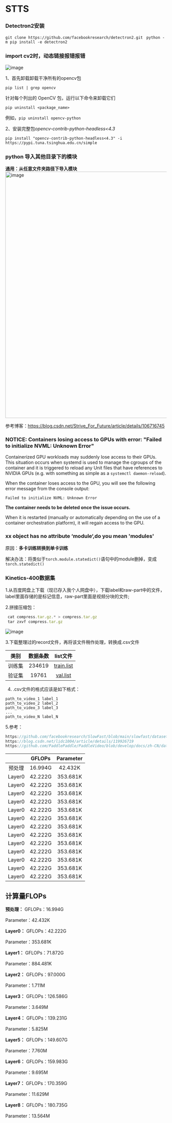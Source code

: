 # STTS
### Detectron2安装

`git clone https://github.com/facebookresearch/detectron2.git `
`python -m pip install -e detectron2`

### import cv2时，动态链接报错报错
![image](https://github.com/zhaoweizhao/EdgeComputing/assets/151530559/976dd7d5-6a9e-4035-8840-0aaa6d65f2c9)

1、首先卸载卸载干净所有的opencv包

`pip list | grep opencv`

针对每个列出的 OpenCV 包，运行以下命令来卸载它们  

`pip uninstall <package_name>`

例如，`pip uninstall opencv-python`

2、安装完整包*opencv-contrib-python-headless<4.3*

`pip install "opencv-contrib-python-headless<4.3" -i https://pypi.tuna.tsinghua.edu.cn/simple
`

### python 导入其他目录下的模块
**通用：从任意文件夹路径下导入模块**
<img width="770" alt="image" src="https://github.com/zhaoweizhao/EdgeComputing/assets/151530559/950ac3e4-431e-4cbd-bccc-0d30d8b591f5">

参考博客：https://blog.csdn.net/Strive_For_Future/article/details/106716745

### NOTICE: Containers losing access to GPUs with error: "Failed to initialize NVML: Unknown Error"
Containerized GPU workloads may suddenly lose access to their GPUs. This situation occurs when systemd is used to manage the cgroups of the container and it is triggered to reload any Unit files that have references to NVIDIA GPUs (e.g. with something as simple as a `systemctl daemon-reload`).

When the container loses access to the GPU, you will see the following error message from the console output:

`Failed to initialize NVML: Unknown Error`

**The container needs to be deleted once the issue occurs.**

When it is restarted (manually or automatically depending on the use of a container orchestration platform), it will regain access to the GPU.

### xx object has no attribute ‘module‘,do you mean 'modules'

原因：**多卡训练转换到单卡训练**

解决办法：将类似于`torch.module.statedict()`语句中的module删掉，变成`torch.statedict()`

### Kinetics-400数据集

1.从百度网盘上下载（现已存入我个人网盘中），下载label和raw-part中的文件，label里面存储的是标记信息，raw-part里面是视频分块的文件;

2.拼接压缩包：

```javascript
 cat compress.tar.gz.* > compress.tar.gz
 tar zxvf compress.tar.gz
```
![image](https://github.com/zhaoweizhao/EdgeComputing/assets/151530559/96ff1042-1638-4910-a026-84e25f45beb8)

3.下载整理过的record文件，再将该文件稍作处理，转换成.csv文件

|类别 | 数据条数  | list文件 |
| :------: | :----------: | :----: |
|训练集 | 234619  |  [train.list](https://videotag.bj.bcebos.com/PaddleVideo/Data/Kinetic400/train.list)|
|验证集 | 19761 |  [val.list](https://videotag.bj.bcebos.com/PaddleVideo/Data/Kinetic400/val.list)|

4. .csv文件的格式应该是如下格式：
   
```
path_to_video_1 label_1
path_to_video_2 label_2
path_to_video_3 label_3
...
path_to_video_N label_N
```

5.参考：

```javascript
https://github.com/facebookresearch/SlowFast/blob/main/slowfast/datasets/DATASET.md
https://blog.csdn.net/lidc1004/article/details/119926719
https://github.com/PaddlePaddle/PaddleVideo/blob/develop/docs/zh-CN/dataset/k400.md
```

|  | GFLOPs | Parameter |
| :----:| :----: | :----: |
| 预处理 | 16.994G | 42.432K |
| Layer0 | 42.222G | 353.681K |
| Layer0 | 42.222G | 353.681K |
| Layer0 | 42.222G | 353.681K |
| Layer0 | 42.222G | 353.681K |
| Layer0 | 42.222G | 353.681K |
| Layer0 | 42.222G | 353.681K |
| Layer0 | 42.222G | 353.681K |
| Layer0 | 42.222G | 353.681K |
| Layer0 | 42.222G | 353.681K |
| Layer0 | 42.222G | 353.681K |
| Layer0 | 42.222G | 353.681K |
| Layer0 | 42.222G | 353.681K |
| Layer0 | 42.222G | 353.681K |


## 计算量FLOPs

**预处理：**
GFLOPs：16.994G

Parameter：42.432K

**Layer0：**
GFLOPs：42.222G

Parameter：353.681K

**Layer1：**
GFLOPs：71.872G

Parameter：884.481K

**Layer2：**
GFLOPs：97.000G

Parameter：1.711M

**Layer3：**
GFLOPs：126.586G

Parameter：3.649M

**Layer4：**
GFLOPs：139.231G

Parameter：5.825M

**Layer5：**
GFLOPs：149.607G

Parameter：7.760M

**Layer6：**
GFLOPs：159.983G

Parameter：9.695M

**Layer7：**
GFLOPs：170.359G

Parameter：11.629M

**Layer8：**
GFLOPs：180.735G

Parameter：13.564M



